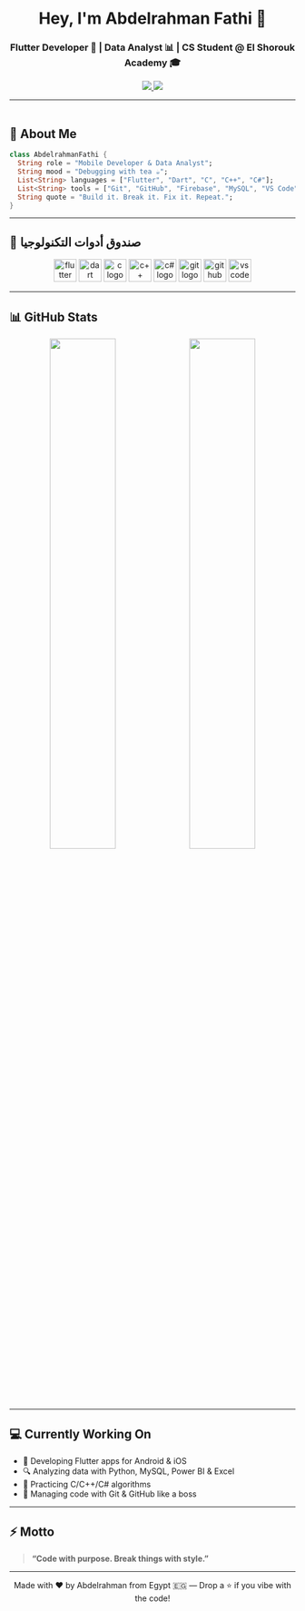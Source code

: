 <h1 align="center">Hey, I'm Abdelrahman Fathi 👋</h1>
<h3 align="center">Flutter Developer 📱 | Data Analyst 📊 | CS Student @ El Shorouk Academy 🎓</h3>

<p align="center">
  <a href="https://instagram.com/3bdrhman.ll" target="_blank">
    <img src="https://img.shields.io/badge/@abdelrahman.dev-E4405F?style=for-the-badge&logo=instagram&logoColor=white" />
  </a>
  <a href="https://linkedin.com/in/abdelrhman-fathy-2b6234369" target="_blank">
    <img src="https://img.shields.io/badge/LinkedIn-Abdelrahman-0077B5?style=for-the-badge&logo=linkedin&logoColor=white" />
  </a>
</p>

---

<img src="https://media.giphy.com/media/3o7abKhOpu0NwenH3O/giphy.gif" width="100%" height="3px" />

## 🚀 About Me

```dart
class AbdelrahmanFathi {
  String role = "Mobile Developer & Data Analyst";
  String mood = "Debugging with tea ☕";
  List<String> languages = ["Flutter", "Dart", "C", "C++", "C#"];
  List<String> tools = ["Git", "GitHub", "Firebase", "MySQL", "VS Code", "Power BI"];
  String quote = "Build it. Break it. Fix it. Repeat.";
}
```

---

## 🧰 صندوق أدوات التكنولوجيا

<p align="center">
 <p align="center">
  <img src="https://cdn.jsdelivr.net/gh/devicons/devicon/icons/flutter/flutter-original.svg" height="40" alt="flutter logo" />
  <img src="https://cdn.jsdelivr.net/gh/devicons/devicon/icons/dart/dart-original.svg" height="40" alt="dart logo" />
  <img src="https://cdn.jsdelivr.net/gh/devicons/devicon/icons/c/c-original.svg" height="40" alt="c logo" />
  <img src="https://cdn.jsdelivr.net/gh/devicons/devicon/icons/cplusplus/cplusplus-original.svg" height="40" alt="c++ logo" />
  <img src="https://cdn.jsdelivr.net/gh/devicons/devicon/icons/csharp/csharp-original.svg" height="40" alt="c# logo" />
  <img src="https://cdn.jsdelivr.net/gh/devicons/devicon/icons/git/git-original.svg" height="40" alt="git logo" />
  <img src="https://cdn.jsdelivr.net/gh/devicons/devicon/icons/github/github-original.svg" height="40" alt="github logo" />
  <img src="https://cdn.jsdelivr.net/gh/devicons/devicon/icons/vscode/vscode-original.svg" height="40" alt="vscode logo" />
</p>

---

## 📊 GitHub Stats

<p align="center">
  <img src="https://github-readme-stats.vercel.app/api?username=your-github-username&show_icons=true&theme=tokyonight&hide_border=true&border_radius=10" width="48%" />
  <img src="https://github-readme-streak-stats.herokuapp.com/?user=your-github-username&theme=tokyonight&hide_border=true&border_radius=10" width="48%" />
</p>

---

## 💻 Currently Working On

- 📱 Developing Flutter apps for Android & iOS
- 🔍 Analyzing data with Python, MySQL, Power BI & Excel
- 🧠 Practicing C/C++/C# algorithms
- 🤝 Managing code with Git & GitHub like a boss

---

## ⚡ Motto

> **“Code with purpose. Break things with style.”**

---

<p align="center">Made with ❤️ by Abdelrahman from Egypt 🇪🇬 — Drop a ⭐ if you vibe with the code!</p>
